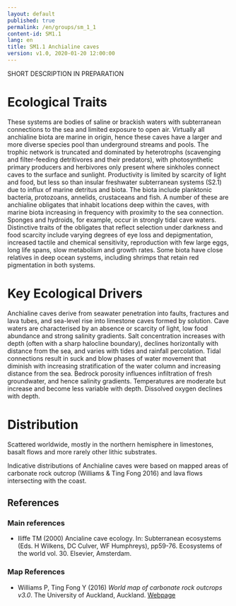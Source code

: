 ```yaml
---
layout: default
published: true
permalink: /en/groups/sm_1_1
content-id: SM1.1
lang: en
title: SM1.1 Anchialine caves
version: v1.0, 2020-01-20 12:00:00
---
```


SHORT DESCRIPTION IN PREPARATION

# Ecological Traits
 

These systems are bodies of saline or brackish waters with subterranean connections to the sea and limited exposure to open air. Virtually all anchialine biota are marine in origin, hence these caves have a larger and more diverse species pool than underground streams and pools. The trophic network is truncated and dominated by heterotrophs (scavenging and filter-feeding detritivores and their predators), with photosynthetic primary producers and herbivores only present where sinkholes connect caves to the surface and sunlight. Productivity is limited by scarcity of light and food, but less so than insular freshwater subterranean systems (S2.1) due to influx of marine detritus and biota. The biota include planktonic bacteria, protozoans, annelids, crustaceans and fish. A number of these are anchialine obligates that inhabit locations deep within the caves, with marine biota increasing in frequency with proximity to the sea connection. Sponges and hydroids, for example, occur in strongly tidal cave waters. Distinctive traits of the obligates that reflect selection under darkness and food scarcity include varying degrees of eye loss and depigmentation, increased tactile and chemical sensitivity, reproduction with few large eggs, long life spans, slow metabolism and growth rates. Some biota have close relatives in deep ocean systems, including shrimps that retain red pigmentation in both systems.

 
# Key Ecological Drivers
 

Anchialine caves derive from seawater penetration into faults, fractures and lava tubes, and sea-level rise into limestone caves formed by solution. Cave waters are characterised by an absence or scarcity of light, low food abundance and strong salinity gradients. Salt concentration increases with depth (often with a sharp halocline boundary), declines horizontally with distance from the sea, and varies with tides and rainfall percolation. Tidal connections result in suck and blow phases of water movement that diminish with increasing stratification of the water column and increasing distance from the sea.  Bedrock porosity influences infiltration of fresh groundwater, and hence salinity gradients. Temperatures are moderate but increase and become less variable with depth. Dissolved oxygen declines with depth.

 
# Distribution
 

Scattered worldwide, mostly in the northern hemisphere in limestones, basalt flows and more rarely other lithic substrates.


Indicative distributions of Anchialine caves were based on mapped areas of carbonate rock outcrop (Williams & Ting Fong 2016) and lava flows intersecting with the coast.

## References

### Main references
* Iliffe TM (2000) Ancialine cave ecology. In: Subterranean ecosystems (Eds. H Wilkens, DC Culver, WF Humphreys), pp59-76. Ecosystems of the world vol. 30. Elsevier, Amsterdam. 

### Map References
* Williams P, Ting Fong Y (2016) *World map of carbonate rock outcrops v3.0*. The University of Auckland, Auckland. [Webpage](https://www.fos.auckland.ac.nz/our_research/karst/)
